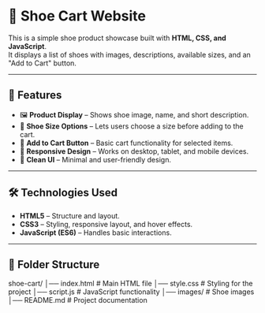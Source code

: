 # 👟 Shoe Cart Website

This is a simple shoe product showcase built with **HTML, CSS, and JavaScript**.  
It displays a list of shoes with images, descriptions, available sizes, and an "Add to Cart" button.

---

## 🚀 Features

- 🖼 **Product Display** – Shows shoe image, name, and short description.
- 📏 **Shoe Size Options** – Lets users choose a size before adding to the cart.
- 🛒 **Add to Cart Button** – Basic cart functionality for selected items.
- 📱 **Responsive Design** – Works on desktop, tablet, and mobile devices.
- 🎨 **Clean UI** – Minimal and user-friendly design.

---

## 🛠 Technologies Used

- **HTML5** – Structure and layout.
- **CSS3** – Styling, responsive layout, and hover effects.
- **JavaScript (ES6)** – Handles basic interactions.

---

## 📂 Folder Structure

shoe-cart/
│── index.html # Main HTML file
│── style.css # Styling for the project
│── script.js # JavaScript functionality
│── images/ # Shoe images
│── README.md # Project documentation
